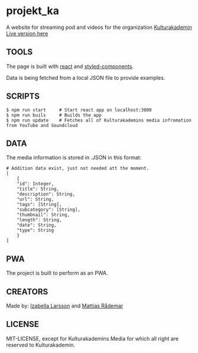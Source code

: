 # projekt_ka

A website for streaming pod and videos for the organization [Kulturakademin](http://www.kulturakademin.com)
[Live version here](http://projekt-ka.netlify.com)

## TOOLS

The page is built with [react](https://github.com/facebook/react) and [styled-components](https://github.com/styled-components/styled-components).

Data is being fetched from a local JSON file to provide examples.

## SCRIPTS

```SH
$ npm run start     # Start react app on localhost:3000
$ npm run buils     # Builds the app
$ npm run update    # Fetches all of Kulturakademins media infromation from YouTube and Soundcloud
```

## DATA

The media information is stored in .JSON in this format:

```SH
# Addition data exist, just not needed att the moment.
[
    {
	"id": Integer,
	"title": String,
	"description": String,
	"url": String,
	"tags": [String],
	"subcategory": [String],
	"thumbnail": String,
	"length": String,
	"date": String,
	"type": String
    }
]
```

## PWA

The project is built to perform as an PWA.

## CREATORS

Made by: [Izabella Larsson](https://github.com/izabellalarsson/) and [Mattias Rådemar](https://github.com/raademar)

## LICENSE

MIT-LICENSE, except for Kulturakademins Media for which all right are reserved to Kulturakademin.
